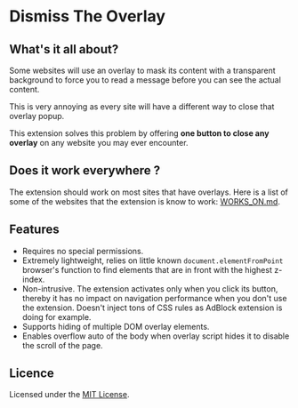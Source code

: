 # Dismiss The Overlay

## What's it all about?

Some websites will use an overlay to mask its content with a transparent background to force you to read a message before you can see the actual content.

This is very annoying as every site will have a different way to close that overlay popup.

This extension solves this problem by offering **one button to close any overlay** on any website you may ever encounter.

## Does it work everywhere ?

The extension should work on most sites that have overlays. Here is a list of some of the websites that the extension is know to work: [WORKS_ON.md](WORKS_ON.md).

## Features

* Requires no special permissions.
* Extremely lightweight, relies on little known ``document.elementFromPoint`` browser's function to find elements that are in front with the highest z-index.
* Non-intrusive. The extension activates only when you click its button, thereby it has no impact on navigation performance when you don't use the extension. Doesn't inject tons of CSS rules as AdBlock extension is doing for example.
* Supports hiding of multiple DOM overlay elements.
* Enables overflow auto of the body when overlay script hides it to disable the scroll of the page.

## Licence
Licensed under the [MIT License](http://www.opensource.org/licenses/mit-license.php).

